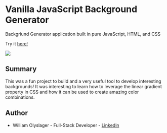 # Vanilla JavaScript Background Generator

Backgriund Generator application built in pure JavaScript, HTML, and CSS 

Try it [here!](https://wolyslager.github.io/background-generator/)

![](calculator.png?raw=true)

## Summary
This was a fun project to build and a very useful tool to develop interesting backgrounds! It was interesting to learn how to leverage the linear gradient property in CSS and how it can be used to create amazing color combinations.  

## Author 
* William Olyslager - Full-Stack Developer - [Linkedin](https://www.linkedin.com/in/william-olyslager-082151138/)
